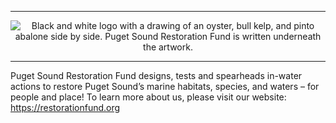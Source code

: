 ----------

<p align="center">
  <img src="https://github.com/user-attachments/assets/70450406-63f6-4f4e-92f0-a7bb773e6a5c" alt="Black and white logo with a drawing of an oyster, bull kelp, and pinto abalone side by side. Puget Sound Restoration Fund is written underneath the artwork."/>
</p>

----------

Puget Sound Restoration Fund designs, tests and spearheads in-water actions to restore Puget Sound’s marine habitats, species, and waters – for people and place! To learn more about us, please visit our website: https://restorationfund.org
